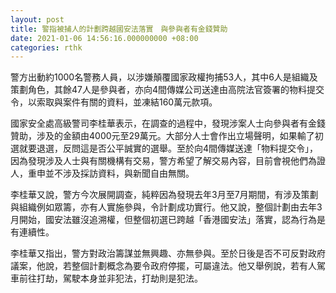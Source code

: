 ```yaml
---
layout: post
title: 警指被捕人的計劃跨越國安法落實　與參與者有金錢贊助
date: 2021-01-06 14:56:16.000000000 +08:00
categories: rthk
---
```


警方出動約1000名警務人員，以涉嫌顛覆國家政權拘捕53人，其中6人是組織及策劃角色，其餘47人是參與者，亦向4間傳媒公司送達由高院法官簽署的物料提交令，以索取與案件有關的資料，並凍結160萬元款項。

國家安全處高級警司李桂華表示，在調查的過程中，發現涉案人士向參與者有金錢贊助，涉及的金額由4000元至29萬元。大部分人士會作出立場聲明，如果輸了初選就要退選，反問這是否公平誠實的選舉。至於向4間傳媒送達「物料提交令」，因為發現涉及人士與有關機構有交易，警方希望了解交易內容，目前會視他們為證人，重申並不涉及採訪資料，與新聞自由無關。

李桂華又說，警方今次展開調查，純粹因為發現去年3月至7月期間，有涉及策劃與組織例如眾籌，亦有人實施參與，令計劃成功實行。他又說，整個計劃由去年3月開始，國安法雖沒追溯權，但整個初選已跨越「香港國安法」落實，認為行為是有連續性。

李桂華又指出，警方對政治籌謀並無興趣、亦無參與。至於日後是否不可反對政府議案，他說，若整個計劃概念為要令政府停擺，可屬違法。他又舉例說，若有人駕車前往打劫，駕駛本身並非犯法，打劫則是犯法。

